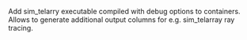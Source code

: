 Add sim_telarry executable compiled with debug options to containers. Allows to generate additional output columns for e.g. sim_telarray ray tracing.

